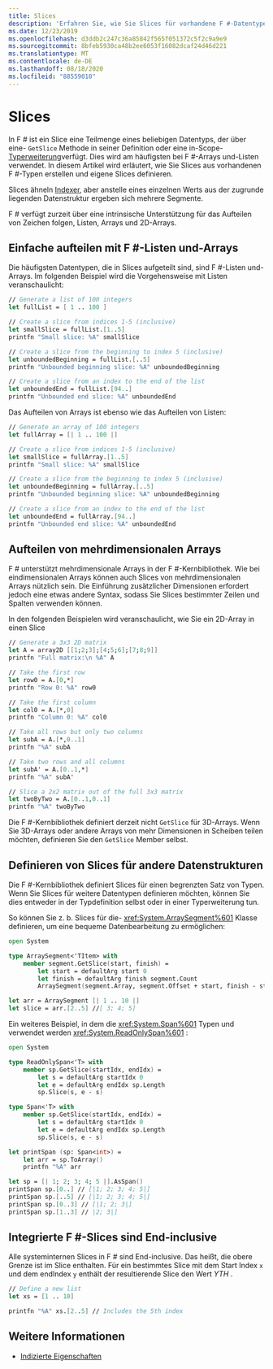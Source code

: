 ```yaml
---
title: Slices
description: 'Erfahren Sie, wie Sie Slices für vorhandene F #-Datentypen verwenden und wie Sie eigene Slices für andere Datentypen definieren.'
ms.date: 12/23/2019
ms.openlocfilehash: d3ddb2c247c36a85842f565f051372c5f2c9a9e9
ms.sourcegitcommit: 8bfeb5930ca48b2ee6053f16082dcaf24d46d221
ms.translationtype: MT
ms.contentlocale: de-DE
ms.lasthandoff: 08/18/2020
ms.locfileid: "88559010"
---
```

# <a name="slices"></a>Slices

In F # ist ein Slice eine Teilmenge eines beliebigen Datentyps, der über eine- `GetSlice` Methode in seiner Definition oder eine in-Scope- [Typerweiterung](type-extensions.md)verfügt. Dies wird am häufigsten bei F #-Arrays und-Listen verwendet. In diesem Artikel wird erläutert, wie Sie Slices aus vorhandenen F #-Typen erstellen und eigene Slices definieren.

Slices ähneln [Indexer](./members/indexed-properties.md), aber anstelle eines einzelnen Werts aus der zugrunde liegenden Datenstruktur ergeben sich mehrere Segmente.

F # verfügt zurzeit über eine intrinsische Unterstützung für das Aufteilen von Zeichen folgen, Listen, Arrays und 2D-Arrays.

## <a name="basic-slicing-with-f-lists-and-arrays"></a>Einfache aufteilen mit F #-Listen und-Arrays

Die häufigsten Datentypen, die in Slices aufgeteilt sind, sind F #-Listen und-Arrays. Im folgenden Beispiel wird die Vorgehensweise mit Listen veranschaulicht:

```fsharp
// Generate a list of 100 integers
let fullList = [ 1 .. 100 ]

// Create a slice from indices 1-5 (inclusive)
let smallSlice = fullList.[1..5]
printfn "Small slice: %A" smallSlice

// Create a slice from the beginning to index 5 (inclusive)
let unboundedBeginning = fullList.[..5]
printfn "Unbounded beginning slice: %A" unboundedBeginning

// Create a slice from an index to the end of the list
let unboundedEnd = fullList.[94..]
printfn "Unbounded end slice: %A" unboundedEnd
```

Das Aufteilen von Arrays ist ebenso wie das Aufteilen von Listen:

```fsharp
// Generate an array of 100 integers
let fullArray = [| 1 .. 100 |]

// Create a slice from indices 1-5 (inclusive)
let smallSlice = fullArray.[1..5]
printfn "Small slice: %A" smallSlice

// Create a slice from the beginning to index 5 (inclusive)
let unboundedBeginning = fullArray.[..5]
printfn "Unbounded beginning slice: %A" unboundedBeginning

// Create a slice from an index to the end of the list
let unboundedEnd = fullArray.[94..]
printfn "Unbounded end slice: %A" unboundedEnd
```

## <a name="slicing-multidimensional-arrays"></a>Aufteilen von mehrdimensionalen Arrays

F # unterstützt mehrdimensionale Arrays in der F #-Kernbibliothek. Wie bei eindimensionalen Arrays können auch Slices von mehrdimensionalen Arrays nützlich sein. Die Einführung zusätzlicher Dimensionen erfordert jedoch eine etwas andere Syntax, sodass Sie Slices bestimmter Zeilen und Spalten verwenden können.

In den folgenden Beispielen wird veranschaulicht, wie Sie ein 2D-Array in einen Slice

```fsharp
// Generate a 3x3 2D matrix
let A = array2D [[1;2;3];[4;5;6];[7;8;9]]
printfn "Full matrix:\n %A" A

// Take the first row
let row0 = A.[0,*]
printfn "Row 0: %A" row0

// Take the first column
let col0 = A.[*,0]
printfn "Column 0: %A" col0

// Take all rows but only two columns
let subA = A.[*,0..1]
printfn "%A" subA

// Take two rows and all columns
let subA' = A.[0..1,*]
printfn "%A" subA'

// Slice a 2x2 matrix out of the full 3x3 matrix
let twoByTwo = A.[0..1,0..1]
printfn "%A" twoByTwo
```

Die F #-Kernbibliothek definiert derzeit nicht `GetSlice` für 3D-Arrays. Wenn Sie 3D-Arrays oder andere Arrays von mehr Dimensionen in Scheiben teilen möchten, definieren Sie den `GetSlice` Member selbst.

## <a name="defining-slices-for-other-data-structures"></a>Definieren von Slices für andere Datenstrukturen

Die F #-Kernbibliothek definiert Slices für einen begrenzten Satz von Typen. Wenn Sie Slices für weitere Datentypen definieren möchten, können Sie dies entweder in der Typdefinition selbst oder in einer Typerweiterung tun.

So können Sie z. b. Slices für die- <xref:System.ArraySegment%601> Klasse definieren, um eine bequeme Datenbearbeitung zu ermöglichen:

```fsharp
open System

type ArraySegment<'TItem> with
    member segment.GetSlice(start, finish) =
        let start = defaultArg start 0
        let finish = defaultArg finish segment.Count
        ArraySegment(segment.Array, segment.Offset + start, finish - start)

let arr = ArraySegment [| 1 .. 10 |]
let slice = arr.[2..5] //[ 3; 4; 5]
```

Ein weiteres Beispiel, in dem die <xref:System.Span%601> Typen und verwendet werden <xref:System.ReadOnlySpan%601> :

```fsharp
open System

type ReadOnlySpan<'T> with
    member sp.GetSlice(startIdx, endIdx) =
        let s = defaultArg startIdx 0
        let e = defaultArg endIdx sp.Length
        sp.Slice(s, e - s)

type Span<'T> with
    member sp.GetSlice(startIdx, endIdx) =
        let s = defaultArg startIdx 0
        let e = defaultArg endIdx sp.Length
        sp.Slice(s, e - s)

let printSpan (sp: Span<int>) =
    let arr = sp.ToArray()
    printfn "%A" arr

let sp = [| 1; 2; 3; 4; 5 |].AsSpan()
printSpan sp.[0..] // [|1; 2; 3; 4; 5|]
printSpan sp.[..5] // [|1; 2; 3; 4; 5|]
printSpan sp.[0..3] // [|1; 2; 3|]
printSpan sp.[1..3] // |2; 3|]
```

## <a name="built-in-f-slices-are-end-inclusive"></a>Integrierte F #-Slices sind End-inclusive

Alle systeminternen Slices in F # sind End-inclusive. Das heißt, die obere Grenze ist im Slice enthalten. Für ein bestimmtes Slice mit dem Start Index `x` und dem endIndex `y` enthält der resultierende Slice den Wert *YTH* .

```fsharp
// Define a new list
let xs = [1 .. 10]

printfn "%A" xs.[2..5] // Includes the 5th index
```

## <a name="see-also"></a>Weitere Informationen

- [Indizierte Eigenschaften](./members/indexed-properties.md)
